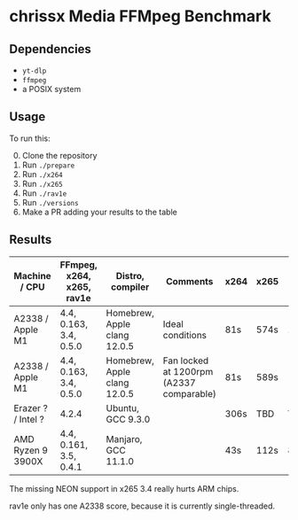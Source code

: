 # chrissx Media FFMpeg Benchmark

## Dependencies

- `yt-dlp`
- `ffmpeg`
- a POSIX system

## Usage

To run this:

0. Clone the repository
1. Run `./prepare`
2. Run `./x264`
3. Run `./x265`
4. Run `./rav1e`
5. Run `./versions`
6. Make a PR adding your results to the table

## Results

| Machine / CPU      | FFmpeg, x264, x265, rav1e | Distro, compiler             | Comments                                 | x264 | x265 | rav1e  |
|--------------------|---------------------------|------------------------------|------------------------------------------|------|------|--------|
| A2338 / Apple M1   | 4.4, 0.163, 3.4, 0.5.0    | Homebrew, Apple clang 12.0.5 | Ideal conditions                         | 81s  | 574s | 11258s |
| A2338 / Apple M1   | 4.4, 0.163, 3.4, 0.5.0    | Homebrew, Apple clang 12.0.5 | Fan locked at 1200rpm (A2337 comparable) | 81s  | 589s | -      |
| Erazer ? / Intel ? | 4.2.4                     | Ubuntu, GCC 9.3.0            |                                          | 306s | TBD  | TBD    |
| AMD Ryzen 9 3900X  | 4.4, 0.161, 3.5, 0.4.1    | Manjaro, GCC 11.1.0          |                                          | 43s  | 112s | 8983s  |

The missing NEON support in x265 3.4 really hurts ARM chips.

rav1e only has one A2338 score, because it is currently single-threaded.

<!-- vim: set wrap! : -->
